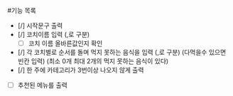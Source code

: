 #기능 목록

- [/] 시작문구 출력
- [/] 코치이름 입력 (,로 구분)
  - [ ] 코치 이름 올바른값인지 확인
- [/] 각 코치별로 순서를 돌며 먹지 못하는 음식을 입력
  (,로 구분) (다먹을수 있으면 빈칸 입력) (최소 0개 최대 2개의 먹지 못하는 음식이 있다)
- [/] 한 주에 카테고리가 3번이상 나오지 않게 출력
- [ ] 추천된 메뉴를 출력
